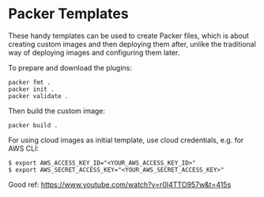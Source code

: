 # Packer Templates
These handy templates can be used to create Packer files, which is about creating custom images and then deploying them after,
unlike the traditional way of deploying images and configuring them later.

To prepare and download the plugins:
```
packer fmt .
packer init .
packer validate .
```
Then build the custom image:
```
packer build .
```

For using cloud images as initial template, use cloud credentials, e.g. for AWS CLI:
```
$ export AWS_ACCESS_KEY_ID="<YOUR_AWS_ACCESS_KEY_ID>"
$ export AWS_SECRET_ACCESS_KEY="<YOUR_AWS_SECRET_ACCESS_KEY>"
```
Good ref: https://www.youtube.com/watch?v=r0I4TTO957w&t=415s
